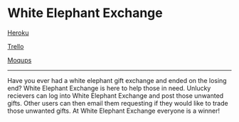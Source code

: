 # White Elephant Exchange


[Heroku](https://peaceful-beyond-9325.herokuapp.com/#/)

[Trello](https://trello.com/b/UsecIqVo/final-project)

[Moqups](https://moqups.com/fquizon@gmail.com/voWZFN7d)

-----
Have you ever had a white elephant gift exchange and ended on the losing end?  White Elephant Exchange is here to help those in need. Unlucky recievers can log into White Elephant Exchange and post those unwanted gifts. Other users can then email them requesting if they would like to trade those unwanted gifts.  At White Elephant Exchange everyone is a winner!

